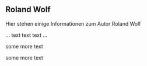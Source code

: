 ## Roland Wolf

Hier stehen einige Informationen zum Autor Roland Wolf

... text text text ...

some more text

some more text
